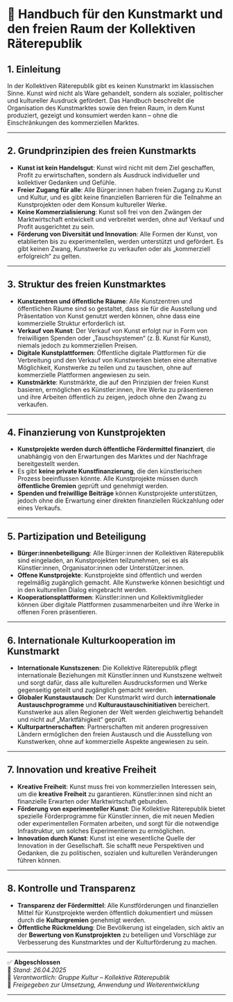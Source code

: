 # 🎨 Handbuch für den Kunstmarkt und den freien Raum der Kollektiven Räterepublik

## 1. Einleitung

In der Kollektiven Räterepublik gibt es keinen Kunstmarkt im klassischen Sinne. Kunst wird nicht als Ware gehandelt, sondern als sozialer, politischer und kultureller Ausdruck gefördert. Das Handbuch beschreibt die Organisation des Kunstmarktes sowie den freien Raum, in dem Kunst produziert, gezeigt und konsumiert werden kann – ohne die Einschränkungen des kommerziellen Marktes.

---

## 2. Grundprinzipien des freien Kunstmarkts

- **Kunst ist kein Handelsgut**: Kunst wird nicht mit dem Ziel geschaffen, Profit zu erwirtschaften, sondern als Ausdruck individueller und kollektiver Gedanken und Gefühle.
- **Freier Zugang für alle**: Alle Bürger:innen haben freien Zugang zu Kunst und Kultur, und es gibt keine finanziellen Barrieren für die Teilnahme an Kunstprojekten oder dem Konsum kultureller Werke.
- **Keine Kommerzialisierung**: Kunst soll frei von den Zwängen der Marktwirtschaft entwickelt und verbreitet werden, ohne auf Verkauf und Profit ausgerichtet zu sein.
- **Förderung von Diversität und Innovation**: Alle Formen der Kunst, von etablierten bis zu experimentellen, werden unterstützt und gefördert. Es gibt keinen Zwang, Kunstwerke zu verkaufen oder als „kommerziell erfolgreich“ zu gelten.

---

## 3. Struktur des freien Kunstmarktes

- **Kunstzentren und öffentliche Räume**: Alle Kunstzentren und öffentlichen Räume sind so gestaltet, dass sie für die Ausstellung und Präsentation von Kunst genutzt werden können, ohne dass eine kommerzielle Struktur erforderlich ist.
- **Verkauf von Kunst**: Der Verkauf von Kunst erfolgt nur in Form von freiwilligen Spenden oder „Tauschsystemen“ (z. B. Kunst für Kunst), niemals jedoch zu kommerziellen Preisen.
- **Digitale Kunstplattformen**: Öffentliche digitale Plattformen für die Verbreitung und den Verkauf von Kunstwerken bieten eine alternative Möglichkeit, Kunstwerke zu teilen und zu tauschen, ohne auf kommerzielle Plattformen angewiesen zu sein.
- **Kunstmärkte**: Kunstmärkte, die auf den Prinzipien der freien Kunst basieren, ermöglichen es Künstler:innen, ihre Werke zu präsentieren und ihre Arbeiten öffentlich zu zeigen, jedoch ohne den Zwang zu verkaufen.

---

## 4. Finanzierung von Kunstprojekten

- **Kunstprojekte werden durch öffentliche Fördermittel finanziert**, die unabhängig von den Erwartungen des Marktes und der Nachfrage bereitgestellt werden.
- Es gibt **keine private Kunstfinanzierung**, die den künstlerischen Prozess beeinflussen könnte. Alle Kunstprojekte müssen durch **öffentliche Gremien** geprüft und genehmigt werden.
- **Spenden und freiwillige Beiträge** können Kunstprojekte unterstützen, jedoch ohne die Erwartung einer direkten finanziellen Rückzahlung oder eines Verkaufs.

---

## 5. Partizipation und Beteiligung

- **Bürger:innenbeteiligung**: Alle Bürger:innen der Kollektiven Räterepublik sind eingeladen, an Kunstprojekten teilzunehmen, sei es als Künstler:innen, Organisator:innen oder Unterstützer:innen.
- **Offene Kunstprojekte**: Kunstprojekte sind öffentlich und werden regelmäßig zugänglich gemacht. Alle Kunstwerke können besichtigt und in den kulturellen Dialog eingebracht werden.
- **Kooperationsplattformen**: Künstler:innen und Kollektivmitglieder können über digitale Plattformen zusammenarbeiten und ihre Werke in offenen Foren präsentieren.

---

## 6. Internationale Kulturkooperation im Kunstmarkt

- **Internationale Kunstszenen**: Die Kollektive Räterepublik pflegt internationale Beziehungen mit Künstler:innen und Kunstszene weltweit und sorgt dafür, dass alle kulturellen Ausdrucksformen und Werke gegenseitig geteilt und zugänglich gemacht werden.
- **Globaler Kunstaustausch**: Der Kunstmarkt wird durch **internationale Austauschprogramme** und **Kulturaustauschinitiativen** bereichert. Kunstwerke aus allen Regionen der Welt werden gleichwertig behandelt und nicht auf „Marktfähigkeit“ geprüft.
- **Kulturpartnerschaften**: Partnerschaften mit anderen progressiven Ländern ermöglichen den freien Austausch und die Ausstellung von Kunstwerken, ohne auf kommerzielle Aspekte angewiesen zu sein.

---

## 7. Innovation und kreative Freiheit

- **Kreative Freiheit**: Kunst muss frei von kommerziellen Interessen sein, um die **kreative Freiheit** zu garantieren. Künstler:innen sind nicht an finanzielle Erwarten oder Marktwirtschaft gebunden.
- **Förderung von experimenteller Kunst**: Die Kollektive Räterepublik bietet spezielle Förderprogramme für Künstler:innen, die mit neuen Medien oder experimentellen Formaten arbeiten, und sorgt für die notwendige Infrastruktur, um solches Experimentieren zu ermöglichen.
- **Innovation durch Kunst**: Kunst ist eine wesentliche Quelle der Innovation in der Gesellschaft. Sie schafft neue Perspektiven und Gedanken, die zu politischen, sozialen und kulturellen Veränderungen führen können.

---

## 8. Kontrolle und Transparenz

- **Transparenz der Fördermittel**: Alle Kunstförderungen und finanziellen Mittel für Kunstprojekte werden öffentlich dokumentiert und müssen durch die **Kulturgremien** genehmigt werden.
- **Öffentliche Rückmeldung**: Die Bevölkerung ist eingeladen, sich aktiv an der **Bewertung von Kunstprojekten** zu beteiligen und Vorschläge zur Verbesserung des Kunstmarktes und der Kulturförderung zu machen.

---

✅ **Abgeschlossen**  
📅 *Stand: 26.04.2025*  
🏩 *Verantwortlich: Gruppe Kultur – Kollektive Räterepublik*  
🔐 *Freigegeben zur Umsetzung, Anwendung und Weiterentwicklung*

---

